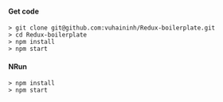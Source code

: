 ####  Get code

```
> git clone git@github.com:vuhaininh/Redux-boilerplate.git
> cd Redux-boilerplate
> npm install
> npm start
```

#### NRun
```
> npm install
> npm start
```
